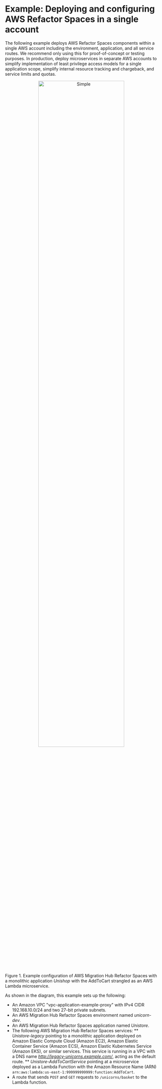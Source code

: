 # Example: Deploying and configuring AWS Refactor Spaces in a single account

The following example deploys AWS Refactor Spaces components within a single AWS account including the environment, application, and all service routes. We recommend only using this for proof-of-concept or testing purposes. In production, deploy microservices in separate AWS accounts to simplify implementation of least privilege access models for a single application scope, simplify internal resource tracking and chargeback, and service limits and quotas.

<p align="center">
  <img src="https://raw.githubusercontent.com/aws-ia/terraform-awscc-refactorspaces/main/images/aws_migration_hub_refactor_spaces_basic.png" alt="Simple" width="75%">
</p>

Figure 1. Example configuration of AWS Migration Hub Refactor Spaces with a monolithic application *Unishop* with the AddToCart strangled as an AWS Lambda microservice.

As shown in the diagram, this example sets up the following:

* An Amazon VPC "vpc-application-example-proxy" with IPv4 CIDR 192.168.10.0/24 and two 27-bit private subnets.
* An AWS Migration Hub Refactor Spaces environment named *unicorn-dev*.
* An AWS Migration Hub Refactor Spaces application named *Unistore*.
* The following AWS Migration Hub Refactor Spaces services:
** _Unistore-legacy_ pointing to a monolithic application deployed on Amazon Elastic Compute Cloud (Amazon EC2), Amazon Elastic Container Service (Amazon ECS), Amazon Elastic Kubernetes Service (Amazon EKS), or similar services. This service is running in a VPC with a DNS name _http://legacy-unicorns.example.com/_, acting as the default route.
** _Unistore-AddToCartService_ pointing at a microservice deployed as a Lambda Function with the Amazon Resource Name (ARN) `arn:aws:lambda:us-east-1:999999999999:function:AddToCart`.
* A route that sends `POST` and `GET` requests to `/unicorns/basket` to the Lambda function.
